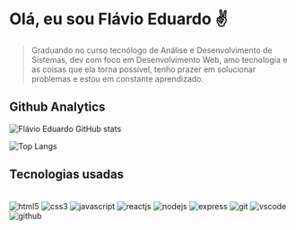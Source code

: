 # Olá, eu sou Flávio Eduardo ✌
> Graduando no curso tecnólogo de Análise e Desenvolvimento de Sistemas, dev com foco em Desenvolvimento Web, amo tecnologia e as coisas que ela torna possível, tenho prazer em solucionar problemas e estou em constante aprendizado.

## Github Analytics

![Flávio Eduardo GitHub stats](https://github-readme-stats.vercel.app/api?username=xFlax00&show_icons=true&theme=radical)

![Top Langs](https://github-readme-stats.vercel.app/api/top-langs/?username=xFlax00&layout=compact)



## Tecnologias usadas

<div style="display: inline_block"><br>

<img align="center" src="https://img.shields.io/badge/HTML5-E34F26?style=for-the-badge&logo=html5&logoColor=white" alt="html5" />
<img align="center" src="https://img.shields.io/badge/CSS3-1572B6?style=for-the-badge&logo=css3&logoColor=white" alt="css3" />
<img align="center" src="https://img.shields.io/badge/JavaScript-323330?style=for-the-badge&logo=javascript&logoColor=F7DF1E" alt="javascript" />
<img align="center" src="https://img.shields.io/badge/React-20232A?style=for-the-badge&logo=react&logoColor=61DAFB" alt="reactjs" />
<img align="center" src="https://img.shields.io/badge/Node.js-43853D?style=for-the-badge&logo=node.js&logoColor=white" alt="nodejs" />
<img align="center" src="https://img.shields.io/badge/Express.js-404D59?style=for-the-badge" alt="express" />
<img align="center" src="https://img.shields.io/badge/Git-05122A?style=for-the-badge&logo=git&logoColor=white" alt="git" />
<img align="center" src="https://img.shields.io/badge/Visual%20Studio%20Code-05122A?style=for-the-badge&logo=visual-studio-code&logoColor=007ACC" alt="vscode" />
<img align="center" src="https://img.shields.io/badge/PostgreSQL-05122A?style=for-the-badge&logo=postgresql&logoColor=007ACC" alt="github" />

</div><br>

